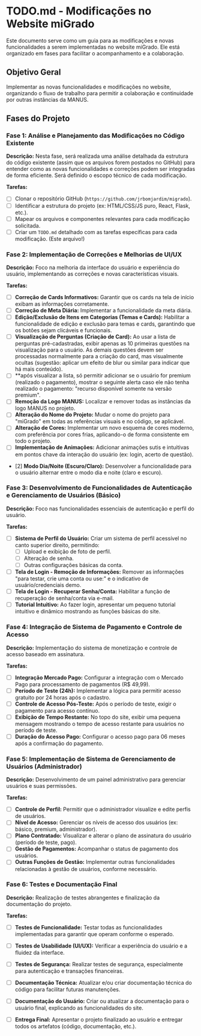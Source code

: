 # TODO.md - Modificações no Website miGrado

Este documento serve como um guia para as modificações e novas funcionalidades a serem implementadas no website miGrado. Ele está organizado em fases para facilitar o acompanhamento e a colaboração.

## Objetivo Geral

Implementar as novas funcionalidades e modificações no website, organizando o fluxo de trabalho para permitir a colaboração e continuidade por outras instâncias da MANUS.

## Fases do Projeto

### Fase 1: Análise e Planejamento das Modificações no Código Existente

**Descrição:** Nesta fase, será realizada uma análise detalhada da estrutura do código existente (assim que os arquivos forem postados no GitHub) para entender como as novas funcionalidades e correções podem ser integradas de forma eficiente. Será definido o escopo técnico de cada modificação.

**Tarefas:**
- [ ] Clonar o repositório GitHub (`https://github.com/jrbomjardim/migrado`).
- [ ] Identificar a estrutura do projeto (ex: HTML/CSS/JS puro, React, Flask, etc.).
- [ ] Mapear os arquivos e componentes relevantes para cada modificação solicitada.
- [ ] Criar um `TODO.md` detalhado com as tarefas específicas para cada modificação. (Este arquivo!)

### Fase 2: Implementação de Correções e Melhorias de UI/UX

**Descrição:** Foco na melhoria da interface do usuário e experiência do usuário, implementando as correções e novas características visuais.

**Tarefas:**
- [ ] **Correção de Cards Informativos:** Garantir que os cards na tela de início exibam as informações corretamente.
- [ ] **Correção de Meta Diária:** Implementar a funcionalidade da meta diária.
- [ ] **Edição/Exclusão de Itens em Categorias (Temas e Cards):** Habilitar a funcionalidade de edição e exclusão para temas e cards, garantindo que os botões sejam clicáveis e funcionais.
- [ ] **Visualização de Perguntas (Criação de Card):** Ao usar a lista de perguntas pré-cadastradas, exibir apenas as 10 primeiras questões na visualização para o usuário. As demais questões devem ser processadas normalmente para a criação do card, mas visualmente ocultas (sugestão: aplicar um efeito de blur ou similar para indicar que há mais conteúdo).
- [ ] **após visualizar a lista, só permitir adicionar se o usuário for premium (realizado o pagamento), mostrar o seguinte alerta caso ele não tenha realizado o pagamento: "recurso disponível somente na versão premium".
- [ ] **Remoção da Logo MANUS:** Localizar e remover todas as instâncias da logo MANUS no projeto.
- [ ] **Alteração do Nome do Projeto:** Mudar o nome do projeto para "miGrado" em todas as referências visuais e no código, se aplicável.
- [ ] **Alteração de Cores:** Implementar um novo esquema de cores moderno, com preferência por cores frias, aplicando-o de forma consistente em todo o projeto.
- [ ] **Implementação de Animações:** Adicionar animações sutis e intuitivas em pontos chave da interação do usuário (ex: login, acerto de questão).
- [2] **Modo Dia/Noite (Escuro/Claro):** Desenvolver a funcionalidade para o usuário alternar entre o modo dia e noite (claro e escuro).

### Fase 3: Desenvolvimento de Funcionalidades de Autenticação e Gerenciamento de Usuários (Básico)

**Descrição:** Foco nas funcionalidades essenciais de autenticação e perfil do usuário.

**Tarefas:**
- [ ] **Sistema de Perfil do Usuário:** Criar um sistema de perfil acessível no canto superior direito, permitindo:
    - [ ] Upload e exibição de foto de perfil.
    - [ ] Alteração de senha.
    - [ ] Outras configurações básicas da conta.
- [ ] **Tela de Login - Remoção de Informações:** Remover as informações "para testar, crie uma conta ou use:" e o indicativo de usuário/credenciais demo.
- [ ] **Tela de Login - Recuperar Senha/Conta:** Habilitar a função de recuperação de senha/conta via e-mail.
- [ ] **Tutorial Intuitivo:** Ao fazer login, apresentar um pequeno tutorial intuitivo e dinâmico mostrando as funções básicas do site.

### Fase 4: Integração de Sistema de Pagamento e Controle de Acesso

**Descrição:** Implementação do sistema de monetização e controle de acesso baseado em assinatura.

**Tarefas:**
- [ ] **Integração Mercado Pago:** Configurar a integração com o Mercado Pago para processamento de pagamentos (R$ 49,99).
- [ ] **Período de Teste (24h):** Implementar a lógica para permitir acesso gratuito por 24 horas após o cadastro.
- [ ] **Controle de Acesso Pós-Teste:** Após o período de teste, exigir o pagamento para acesso contínuo.
- [ ] **Exibição de Tempo Restante:** No topo do site, exibir uma pequena mensagem mostrando o tempo de acesso restante para usuários no período de teste.
- [ ] **Duração do Acesso Pago:** Configurar o acesso pago para 06 meses após a confirmação do pagamento.

### Fase 5: Implementação de Sistema de Gerenciamento de Usuários (Administrador)

**Descrição:** Desenvolvimento de um painel administrativo para gerenciar usuários e suas permissões.

**Tarefas:**
- [ ] **Controle de Perfil:** Permitir que o administrador visualize e edite perfis de usuários.
- [ ] **Nível de Acesso:** Gerenciar os níveis de acesso dos usuários (ex: básico, premium, administrador).
- [ ] **Plano Contratado:** Visualizar e alterar o plano de assinatura do usuário (período de teste, pago).
- [ ] **Gestão de Pagamentos:** Acompanhar o status de pagamento dos usuários.
- [ ] **Outras Funções de Gestão:** Implementar outras funcionalidades relacionadas à gestão de usuários, conforme necessário.

### Fase 6: Testes e Documentação Final

**Descrição:** Realização de testes abrangentes e finalização da documentação do projeto.

**Tarefas:**
- [ ] **Testes de Funcionalidade:** Testar todas as funcionalidades implementadas para garantir que operam conforme o esperado.
- [ ] **Testes de Usabilidade (UI/UX):** Verificar a experiência do usuário e a fluidez da interface.
- [ ] **Testes de Segurança:** Realizar testes de segurança, especialmente para autenticação e transações financeiras.
- [ ] **Documentação Técnica:** Atualizar e/ou criar documentação técnica do código para facilitar futuras manutenções.
- [ ] **Documentação do Usuário:** Criar ou atualizar a documentação para o usuário final, explicando as funcionalidades do site.
- [ ] **Entrega Final:** Apresentar o projeto finalizado ao usuário e entregar todos os artefatos (código, documentação, etc.).

